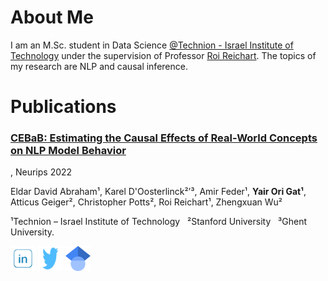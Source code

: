 # About Me
I am an M.Sc. student in Data Science [@Technion - Israel Institute of Technology](https://www.technion.ac.il/en/home-2/) under the supervision of Professor [Roi Reichart](https://iew.technion.ac.il/~roiri/). 
The topics of my research are NLP and causal inference. 


# Publications

### [CEBaB: Estimating the Causal Effects of Real-World Concepts on NLP Model Behavior](https://arxiv.org/abs/2205.14140)
, Neurips 2022

Eldar David Abraham¹, Karel D'Oosterlinck²ʼ³, Amir Feder¹, **Yair Ori Gat¹**, Atticus Geiger², Christopher Potts², Roi Reichart¹, Zhengxuan Wu²

¹Technion – Israel Institute of Technology &nbsp; ²Stanford University &nbsp; ³Ghent University.



[<img alt="LinkedIn" height= "40px" width="40px" src="Other/LinkedIn.png" />](https://www.linkedin.com/in/yair-gat/) 
[<img alt="Twitter" height= "40px" width="40px" src="Other/twitter.PNG" />](https://twitter.com/YairGat1)
[<img alt="Google Scholar" height= "40px" width="40px" src="Other/google_scholar.png" />](https://scholar.google.com/citations?hl=iw&user=ONm-EGQAAAAJ&view_op=list_works&authuser=1&gmla=AJsN-F7oJjzc8t58cs5PjEu7BzjKy1wYxsZH2_Kb1VbRbX2LXdy4ubZKN-eLAcMva5j2CgQGAlhcVGiO0NCm-BwIXY8cPEljDjxS8u9YkTeGDsI7zRqup40)



